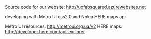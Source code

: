 
Source code for our website: http://uofabsquared.azurewebsites.net

developing with Metro UI css2.0 and ~~Nokia~~ HERE maps api

Metro UI resources:
http://metroui.org.ua/v2
HERE maps:
http://developer.here.com/api-explorer



